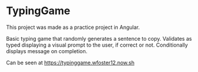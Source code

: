 # TypingGame

This project was made as a practice project in Angular.

Basic typing game that randomly generates a sentence to copy. Validates as typed displaying a visual prompt to the user, if correct or not. Conditionally displays message on completion.

Can be seen at https://typinggame.wfoster12.now.sh